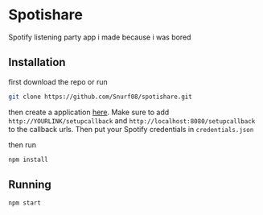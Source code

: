 # Spotishare

Spotify listening party app i made because i was bored

## Installation
first download the repo or run
```sh
git clone https://github.com/Snurf08/spotishare.git
```
then create a application [here](https://developer.spotify.com/dashboard/applications).
Make sure to add `http://YOURLINK/setupcallback` and `http://localhost:8080/setupcallback` to the callback urls.
Then put your Spotify  credentials in `credentials.json`

then run
```sh
npm install
```
## Running
```sh
npm start
```
